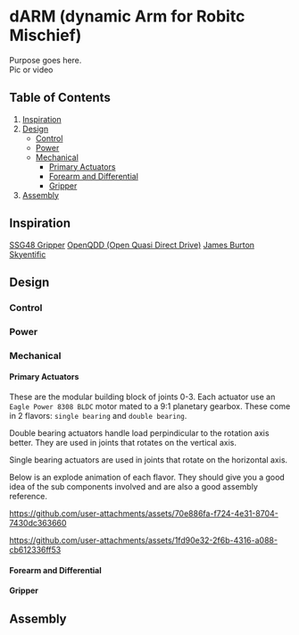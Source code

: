 # dARM (dynamic Arm for Robitc Mischief)

Purpose goes here.  
Pic or video

## Table of Contents
1. [Inspiration](#inspiration)
2. [Design](#design)
    - [Control](#control)
    - [Power](#power)
    - [Mechanical](#mechanical)
        - [Primary Actuators](#primary-actuators)
        - [Forearm and Differential](#forearm-and-differential)
        - [Gripper](#gripper)
3. [Assembly](#assembly)

## Inspiration

[SSG48 Gripper](https://source-robotics.github.io/SSG48-gripper-docs/page1_about_the_gripper)
[OpenQDD (Open Quasi Direct Drive)](https://www.aaedmusa.com/projects/openqdd)
[James Burton](https://www.youtube.com/@jamesbruton)
[Skyentific](https://www.youtube.com/@Skyentific)

## Design

### Control

### Power

### Mechanical

#### Primary Actuators
These are the modular building block of joints 0-3. Each actuator use an `Eagle Power 8308 BLDC` motor mated to a 9:1 planetary gearbox. These come in 2 flavors: `single bearing` and `double bearing`.  

Double bearing actuators handle load perpindicular to the rotation axis better. They are used in joints that rotates on the vertical axis. 

Single bearing actuators are used in joints that rotate on the horizontal axis.

Below is an explode animation of each flavor.  They should give you a good idea of the sub components involved and are also a good assembly reference.

https://github.com/user-attachments/assets/70e886fa-f724-4e31-8704-7430dc363660

https://github.com/user-attachments/assets/1fd90e32-2f6b-4316-a088-cb612336ff53


#### Forearm and Differential

#### Gripper

## Assembly